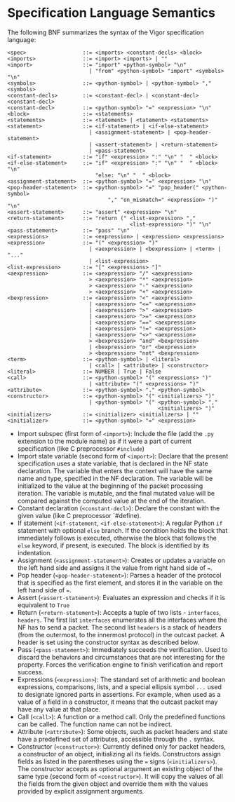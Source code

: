 # Specification Language Semantics

The following BNF summarizes the syntax of the Vigor specification language:

```
<spec>                  ::= <imports> <constant-decls> <block>
<imports>               ::= <import> <imports> | ""
<import>                ::= "import" <python-symbol> "\n"
                          | "from" <python-symbol> "import" <symbols> "\n"
<symbols>               ::= <python-symbol> | <python-symbol> "," <symbols>
<constant-decls>        ::= <constant-decl> | <constant-decl> <constant-decl>
<constant-decl>         ::= <python-symbol> "=" <expression> "\n"
<block>                 ::= <statements>
<statements>            ::= <tatement> | <tatement> <statements>
<statement>             ::= <if-statement> | <if-else-statement>
                          | <assignment-statement> | <pop-header-statement>
                          | <assert-statement> | <return-statement>
                          | <pass-statement>
<if-statement>          ::= "if" <expression> ":" "\n" "  " <block>
<if-else-statement>     ::= "if" <expression> ":" "\n" "  " <block> "\n"
                            "else: "\n" "  " <block>
<assignment-statement>  ::= <python-symbol> "=" <expression> "\n"
<pop-header-statement>  ::= <python-symbol> "=" "pop_header(" <python-symbol>
                                "," "on_mismatch=" <expression> ")" "\n"
<assert-statement>      ::= "assert" <expression> "\n"
<return-statement>      ::= "return (" <list-expression> ","
                                       <list-expression> ")" "\n"
<pass-statement>        ::= "pass" "\n"
<expressions>           ::= <expression> | <expression> <expressions>
<expression>            ::= "(" <expression> ")"
                          | <aexpression> | <bexpression> | <term> | "..."
                          | <list-expression>
<list-expression>       ::= "[" <expressions> "]"
<aexpression>           ::= <aexpression> "/" <aexpression>
                          > <aexpression> "*" <aexpression>
                          > <aexpression> "-" <aexpression>
                          > <aexpression> "+" <aexpression>
<bexpression>           ::= <aexpression> "<" <aexpression>
                          | <aexpression> "<=" <aexpression>
                          | <aexpression> ">" <aexpression>
                          | <aexpression> ">=" <aexpression>
                          | <aexpression> "==" <aexpression>
                          | <aexpression> "!=" <aexpression>
                          | <aexpression> "<>" <aexpression>
                          > <bexpression> "and" <bexpression>
                          | <bexpression> "or" <bexpression>
                          > <bexpression> "not" <bexpression>
<term>                  ::= <python-symbol> | <literal>
                          | <call> | <attribute> | <constructor>
<literal>               ::= NUMBER | True | False
<call>                  ::= <python-symbol> "(" <expressions> ")"
                          | <attribute> "(" <expressions> ")"
<attribute>             ::= <python-symbol> "." <python-symbol>
<constructor>           ::= <python-symbol> "(" <initializers> ")"
                          | <python-symbol> "(" <python-symbol> ","
                                                <initializers> ")"
<initializers>          ::= <initializer> <initializers> | ""
<initializer>           ::= <python-symbol> "=" <expression>
```

- Import subspec (first form of `<import>`): Include the file (add the `.py` extension to the module name) as if it were a part of current specification (like C preprocessor `#include`)
- Import state variable (second form of `<import>`): Declare that the present specification uses a state variable, that is declared in the NF state declaration.
  The variable that enters the context will have the same name and type, specified in the NF declaration.
  The variable will be initialized to the value at the beginning of the packet processing iteration.
  The variable is mutable, and the final mutated value will be compared against the computed value at the end of the iteration.
- Constant declaration (`<constant-decl>`): Declare the constant with the given value (like C preprocessor `#define).
- If statement (`<if-statement`, `<if-else-statement>`): A regular Python `if` statement with optional `else` branch.
  If the condition holds the block that immediately follows is executed, otherwise the block that follows the `else` keyword, if present, is executed.
  The block is identified by its indentation.
- Assignment (`<assignment-statement>`): Creates or updates a variable on the left hand side and assigns it the value from right hand side of `=`.
- Pop header (`<pop-header-statement>`): Parses a header of the protocol that is specified as the first element, and stores it in the variable on the left hand side of `=`.
- Assert (`<assert-statement>`): Evaluates an expression and checks if it is equivalent to `True`
- Return (`<return-statement>`): Accepts a tuple of two lists - `interfaces`, `headers`.
  The first list `interfaces` enumerates all the interfaces where the NF has to send a packet.
  The second list `headers` is a stack of headers (from the outermost, to the innermost protocol) in the outcast packet.
  A header is set using the constructor syntax as described below.
- Pass (`<pass-statement>`): Immediately succeeds the verification.
  Used to discard the behaviors and circumstances that are not interesting for the property.
  Forces the verification engine to finish verification and report success.
- Expressions (`<expression>`): The standard set of arithmetic and boolean expressions, comparisons, lists, and a special ellipsis symbol `...` used to designate ignored parts in assertions.
  For example, when used as a value of a field in a constructor, it means that the outcast packet may have any value at that place.
- Call (`<call>`): A function or a method call.
  Only the predefined functions can be called.
  The function name can not be indirect.
- Attribute (`<attribute>`): Some objects, such as packet headers and state have a predefined set of attributes, accessible through the `.` syntax.
- Constructor (`<constructor>`): Currently defined only for packet headers, a constructor of an object, initializing all its fields.
  Constructors assign fields as listed in the parentheses using the `=` signs (`<initializers>`).
  The constructor accepts as optional argument an existing object of the same type (second form of `<constructor>`).
  It will copy the values of all the fields from the given object and override them with the values provided by explicit assignment arguments.
